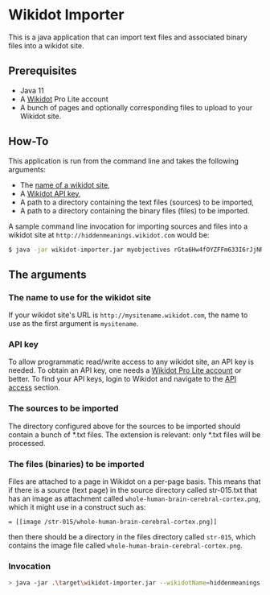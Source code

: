 # Wikidot Importer

This is a java application that can import text files and associated binary files into a wikidot site.

## Prerequisites

* Java 11
* A [Wikidot](http://www.wikidot.com/) Pro Lite account
* A bunch of pages and optionally corresponding files to upload to your Wikidot site.
  
## How-To

This application is run from the command line and takes the following arguments:

* The [name of a wikidot site](#the-name-to-use-for-the-wikidot-site),
* A [Wikidot API key](#apikey),
* A path to a directory containing the text files (sources) to be imported,
* A path to a directory containing the binary files (files) to be imported.

A sample command line invocation for importing sources and files into a wikidot site at `http://hiddenmeanings.wikidot.com` would be:

```bash
$ java -jar wikidot-importer.jar myobjectives rGta6Hw4fOYZFFm633I6rJjNRUb7hHt9 C:\Users\Henry\Documents\import-wikidot C:\Users\Henry\Documents\import-wikidot-files
```

## The arguments
### The name to use for the wikidot site

If your wikidot site's URL is `http://mysitename.wikidot.com`, the name to use as the first argument is `mysitename`.

### API key

To allow programmatic read/write access to any wikidot site, an API key is needed. To obtain an API key, one needs a [Wikidot Pro Lite account](http://www.wikidot.com/plans)  or better. To find your API keys, login to Wikidot and navigate to the [API access](https://www.wikidot.com/account/settings#/api) section.

### The sources to be imported

The directory configured above for the sources to be imported should contain a bunch of \*.txt files.
The extension is relevant: only \*.txt files will be processed.

### The files (binaries) to be imported

Files are attached to a page in Wikidot on a per-page basis. This means that if there is a source (text page) in the source directory called str-015.txt that has an image as attachment called `whole-human-brain-cerebral-cortex.png`, which it might use in a construct such as:

```
= [[image /str-015/whole-human-brain-cerebral-cortex.png]]

```

then there should be a directory in the files directory called `str-015`, which contains the image file called `whole-human-brain-cerebral-cortex.png`.

### Invocation

```bash
> java -jar .\target\wikidot-importer.jar --wikidotName=hiddenmeanings --apiKey=wZLbJqjtjjz6lrc2CLO8oKd8TAI7JFxS --sourcesDir=C:/Users/Paul/Documents/import-wikidot --filesDir=C:/Users/Paul/Documents/import-wikidot-files
```
